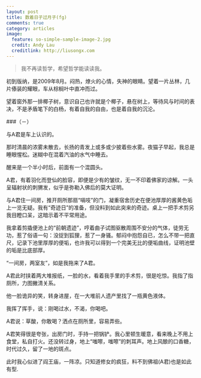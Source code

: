 ```yaml
---
layout: post
title: 数着日子过月子(fg)
comments: true
category: articles
image:
  feature: so-simple-sample-image-2.jpg
  credit: Andy Lau
  creditlink: http://liusongx.com
---
```




> 我不再读哲学，希望哲学能读读我。



初到版纳，是2009年8月。闷热，燎火的心情，失神的眼睛。望着一片丛林，几片傣装的耀眼，车从棕榈叶中直冲而过。

望着窗外那一排椰子树，意识自己也许就是个椰子，悬在树上，等待风与时间的表决，不是矛盾笔下的白杨，有着自我的自由，也是着自我的沉沦。


###（－）

与A君是车上认识的。

那时清晨的浓雾未散去，长扬的青发上或多或少披着些水雾。夜猫子早起，我总是睡眼惺松。迷糊中在混着汽油的水气中睡去。

醒来是一个半小时后，前面有一个混圆头。

A君，有着羽化而登仙的脸容，即便是少有的皱纹，无一不印着佛家的谅解。一头呈辐射状的刺猬发，似乎是弥勒入佛后的莫大证明。

与A君住一间房，推开厕所那扇“嗝吱”的门，凝重宿舍历史在便池厚厚的酱黄色垢上一览无疑。我有“奇迹日”的准备，但没料到如此突来的奇迹。桌上一把手术剪另我目瞪口呆，这暗示着不平常用途。

我拿着剪撬便池上的“前朝遗迹”，哼着曲子试图驱散周围不安分的气体，徒劳无功，惹了俗语一句：没捉到狐狸，惹了一身骚。郁闷中抱怨自已，怎么不带一把直尺，记录下池里厚厚的便垢，也许我可以得到一个完美无比的便垢曲线，证明池壁的垢是比底部厚。

“一间房，两室友”，如是我拖来了A君。

A君此时挟着两大堆报纸，一脸的水，看着我手里的手术剪，很是吃惊。我指了指厕所，力图撇清关系。

他一脸诡异的笑，转身进屋，在一大堆前人遗产里找了一瓶黄色液体。

我挥了挥手，说：刚喝过水，不渴，你喝吧。

A君说：草酸，你敢喝？洒点在厕所里，容易弄些。

A君笑得很是夸张，出房门时，手持一把锅铲。我心里顿生暖意，看来晚上不用上食堂，私自打火。还没转过身，地上“嗤嚓，嗤嚓”的刺耳声。地上风酿的口香糖，时代过久，留了一地的斑点。

此时我心似进了阎王庙，一阵凉。只知道修女的疯狂，料不到佛祖(A君)也是如此有型.
